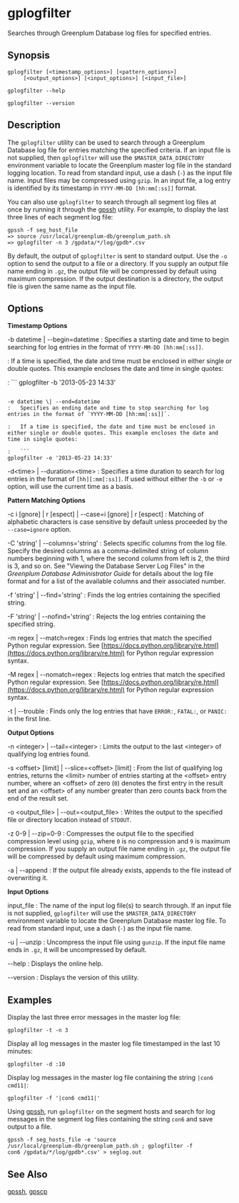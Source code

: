 # gplogfilter 

Searches through Greenplum Database log files for specified entries.

## <a id="section2"></a>Synopsis 

```
gplogfilter [<timestamp_options>] [<pattern_options>] 
     [<output_options>] [<input_options>] [<input_file>] 

gplogfilter --help 

gplogfilter --version
```

## <a id="section3"></a>Description 

The `gplogfilter` utility can be used to search through a Greenplum Database log file for entries matching the specified criteria. If an input file is not supplied, then `gplogfilter` will use the `$MASTER_DATA_DIRECTORY` environment variable to locate the Greenplum master log file in the standard logging location. To read from standard input, use a dash \(`-`\) as the input file name. Input files may be compressed using `gzip`. In an input file, a log entry is identified by its timestamp in `YYYY-MM-DD [hh:mm[:ss]]` format.

You can also use `gplogfilter` to search through all segment log files at once by running it through the [gpssh](gpssh.html) utility. For example, to display the last three lines of each segment log file:

```
gpssh -f seg_host_file
=> source /usr/local/greenplum-db/greenplum_path.sh
=> gplogfilter -n 3 /gpdata/*/log/gpdb*.csv
```

By default, the output of `gplogfilter` is sent to standard output. Use the `-o` option to send the output to a file or a directory. If you supply an output file name ending in `.gz`, the output file will be compressed by default using maximum compression. If the output destination is a directory, the output file is given the same name as the input file.

## <a id="section4"></a>Options 

**Timestamp Options**

-b datetime \| --begin=datetime
:   Specifies a starting date and time to begin searching for log entries in the format of `YYYY-MM-DD [hh:mm[:ss]]`.

:   If a time is specified, the date and time must be enclosed in either single or double quotes. This example encloses the date and time in single quotes:

:   ```
gplogfilter -b '2013-05-23 14:33'
```

-e datetime \| --end=datetime
:   Specifies an ending date and time to stop searching for log entries in the format of `YYYY-MM-DD [hh:mm[:ss]]`.

:   If a time is specified, the date and time must be enclosed in either single or double quotes. This example encloses the date and time in single quotes:

:   ```
gplogfilter -e '2013-05-23 14:33' 
```

-d<time\> \| --duration=<time\>
:   Specifies a time duration to search for log entries in the format of `[hh][:mm[:ss]]`. If used without either the `-b` or `-e` option, will use the current time as a basis.

**Pattern Matching Options**

-c i \[gnore\] \| r \[espect\] \| --case=i \[gnore\] \| r \[espect\]
:   Matching of alphabetic characters is case sensitive by default unless proceeded by the `--case=ignore` option.

-C 'string' \| --columns='string'
:   Selects specific columns from the log file. Specify the desired columns as a comma-delimited string of column numbers beginning with 1, where the second column from left is 2, the third is 3, and so on. See "Viewing the Database Server Log Files" in the *Greenplum Database Administrator Guide* for details about the log file format and for a list of the available columns and their associated number.

-f 'string' \| --find='string'
:   Finds the log entries containing the specified string.

-F 'string' \| --nofind='string'
:   Rejects the log entries containing the specified string.

-m regex \| --match=regex
:   Finds log entries that match the specified Python regular expression. See [https://docs.python.org/library/re.html](https://docs.python.org/library/re.html) for Python regular expression syntax.

-M regex \| --nomatch=regex
:   Rejects log entries that match the specified Python regular expression. See [https://docs.python.org/library/re.html](https://docs.python.org/library/re.html) for Python regular expression syntax.

-t \| --trouble
:   Finds only the log entries that have `ERROR:`, `FATAL:`, or `PANIC:` in the first line.

**Output Options**

-n <integer\> \| --tail=<integer\>
:   Limits the output to the last <integer\> of qualifying log entries found.

-s <offset\> \[limit\] \| --slice=<offset\> \[limit\]
:   From the list of qualifying log entries, returns the <limit\> number of entries starting at the <offset\> entry number, where an <offset\> of zero \(`0`\) denotes the first entry in the result set and an <offset\> of any number greater than zero counts back from the end of the result set.

-o <output\_file\> \| --out=<output\_file\>
:   Writes the output to the specified file or directory location instead of `STDOUT`.

-z 0-9 \| --zip=0-9
:   Compresses the output file to the specified compression level using `gzip`, where `0` is no compression and `9` is maximum compression. If you supply an output file name ending in `.gz`, the output file will be compressed by default using maximum compression.

-a \| --append
:   If the output file already exists, appends to the file instead of overwriting it.

**Input Options**

input\_file
:   The name of the input log file\(s\) to search through. If an input file is not supplied, `gplogfilter` will use the `$MASTER_DATA_DIRECTORY` environment variable to locate the Greenplum Database master log file. To read from standard input, use a dash \(`-`\) as the input file name.

-u \| --unzip
:   Uncompress the input file using `gunzip`. If the input file name ends in `.gz`, it will be uncompressed by default.

--help
:   Displays the online help.

--version
:   Displays the version of this utility.

## <a id="section9"></a>Examples 

Display the last three error messages in the master log file:

```
gplogfilter -t -n 3
```

Display all log messages in the master log file timestamped in the last 10 minutes:

```
gplogfilter -d :10
```

Display log messages in the master log file containing the string `|con6 cmd11|`:

```
gplogfilter -f '|con6 cmd11|'
```

Using [gpssh](gpssh.html), run `gplogfilter` on the segment hosts and search for log messages in the segment log files containing the string `con6` and save output to a file.

```
gpssh -f seg_hosts_file -e 'source 
/usr/local/greenplum-db/greenplum_path.sh ; gplogfilter -f 
con6 /gpdata/*/log/gpdb*.csv' > seglog.out
```

## <a id="section10"></a>See Also 

[gpssh](gpssh.html), [gpscp](gpscp.html)

